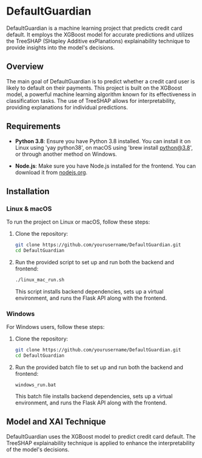 # DefaultGuardian

DefaultGuardian is a machine learning project that predicts credit card default. It employs the XGBoost model for accurate predictions and utilizes the TreeSHAP (SHapley Additive exPlanations) explainability technique to provide insights into the model's decisions.

## Overview

The main goal of DefaultGuardian is to predict whether a credit card user is likely to default on their payments. This project is built on the XGBoost model, a powerful machine learning algorithm known for its effectiveness in classification tasks. The use of TreeSHAP allows for interpretability, providing explanations for individual predictions.

## Requirements

- **Python 3.8**: Ensure you have Python 3.8 installed. You can install it on Linux using 'yay python38', on macOS using 'brew install python@3.8', or through another method on Windows.

- **Node.js**: Make sure you have Node.js installed for the frontend. You can download it from [nodejs.org](https://nodejs.org/).

## Installation

### Linux & macOS

To run the project on Linux or macOS, follow these steps:

1. Clone the repository:

    ```bash
    git clone https://github.com/yourusername/DefaultGuardian.git
    cd DefaultGuardian
    ```

2. Run the provided script to set up and run both the backend and frontend:

    ```bash
    ./linux_mac_run.sh
    ```

    This script installs backend dependencies, sets up a virtual environment, and runs the Flask API along with the frontend.

### Windows

For Windows users, follow these steps:

1. Clone the repository:

    ```bash
    git clone https://github.com/yourusername/DefaultGuardian.git
    cd DefaultGuardian
    ```

2. Run the provided batch file to set up and run both the backend and frontend:

    ```batch
    windows_run.bat
    ```

    This batch file installs backend dependencies, sets up a virtual environment, and runs the Flask API along with the frontend.

## Model and XAI Technique

DefaultGuardian uses the XGBoost model to predict credit card default. The TreeSHAP explainability technique is applied to enhance the interpretability of the model's decisions.
